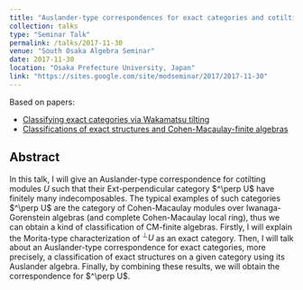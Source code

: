 ```yaml
---
title: "Auslander-type correspondences for exact categories and cotilting modules"
collection: talks
type: "Seminar Talk"
permalink: /talks/2017-11-30
venue: "South Osaka Algebra Seminar"
date: 2017-11-30
location: "Osaka Prefecture University, Japan"
link: "https://sites.google.com/site/modseminar/2017/2017-11-30"
---
```


Based on papers:
- [Classifying exact categories via Wakamatsu tilting](/paper/wakamatsu)
- [Classifications of exact structures and Cohen-Macaulay-finite algebras](/paper/exact-str)

## Abstract
In this talk, I will give an Auslander-type correspondence for cotilting modules $U$ such that their Ext-perpendicular category \$^\perp U\$ have finitely many indecomposables. The typical examples of such categories \$^\perp U\$ are the category of Cohen-Macaulay modules over Iwanaga-Gorenstein algebras (and complete Cohen-Macaulay local ring), thus we can obtain a kind of classification of CM-finite algebras. Firstly, I will explain the Morita-type characterization of $^\perp U$ as an exact category. Then, I will talk about an Auslander-type correspondence for exact categories, more precisely, a classification of exact structures on a given category using its Auslander algebra. Finally, by combining these results, we will obtain the correspondence for \$^\perp U\$.
